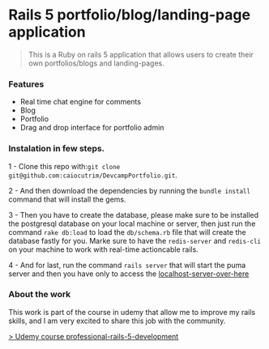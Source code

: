 # Rails 5 portfolio/blog/landing-page application

> This is a Ruby on rails 5 application that allows users to create their own portfolios/blogs and landing-pages.

### Features

- Real time chat engine for comments
- Blog
- Portfolio
- Drag and drop interface for portfolio admin

### Instalation in few steps.
1 - Clone this repo with:```git clone git@github.com:caiocutrim/DevcampPortfolio.git```.

2 - And then download the dependencies by running the ```bundle install``` command that will install the gems.

3 - Then you have to create the database, please make sure to be installed the postgresql database on your local machine or server, then just run the command ```rake db:load``` to load the ```db/schema.rb``` file that will create the database fastly for you. Marke sure to have the ```redis-server``` and ```redis-cli``` on your machine to work with real-time actioncable rails.

4 - And for last, run the command ```rails server``` that will start the puma server and then you have only to access the [localhost-server-over-here](http://localhost:3000)

### About the work
This work is part of the course in udemy that allow me to improve my rails skills, and I am very excited to share this job with the community.

[> Udemy course professional-rails-5-development](https://www.udemy.com/share/1005bcBUIYdldTQ34=/)
